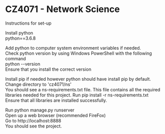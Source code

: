 # CZ4071 - Network Science

Instructions for set-up  

Install python  
python==3.6.8  

Add python to computer system environment variables if needed.  
Check python version by using Windows PowerShell with the following command  
python --version  
Ensure that you install the correct version  

Install pip if needed however python should have install pip by default.  
Change directory to 'cz4071/ns'  
You should see a ns-requirements.txt file. This file contains all the required libraries needed for this project.
Run pip install -r ns-requirements.txt  
Ensure that all libraries are installed successfully.  

Run python manage.py runserver  
Open up a web browser (recommended FireFox)  
Go to http://localhost:8888  
You should see the project.  
